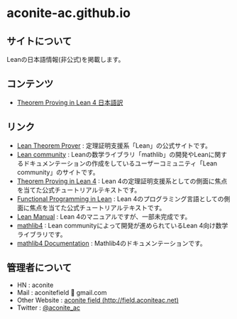 # aconite-ac.github.io

## サイトについて

Leanの日本語情報(非公式)を掲載します。

## コンテンツ

- [Theorem Proving in Lean 4 日本語訳](theorem_proving_in_lean4_ja/title_page.html)

## リンク

- [Lean Theorem Prover](https://leanprover.github.io/) : 定理証明支援系「Lean」の公式サイトです。
- [Lean community](https://leanprover-community.github.io/) : Leanの数学ライブラリ「mathlib」の開発やLeanに関するドキュメンテーションの作成をしているユーザーコミュニティ「Lean community」のサイトです。
- [Theorem Proving in Lean 4](https://leanprover.github.io/theorem_proving_in_lean4/title_page.html) : Lean 4の定理証明支援系としての側面に焦点を当てた公式チュートリアルテキストです。
- [Functional Programming in Lean](https://leanprover.github.io/functional_programming_in_lean/) : Lean 4のプログラミング言語としての側面に焦点を当てた公式チュートリアルテキストです。
- [Lean Manual](https://leanprover.github.io/lean4/doc/) : Lean 4のマニュアルですが、一部未完成です。
- [mathlib4](https://github.com/leanprover-community/mathlib4) : Lean communityによって開発が進められているLean 4向け数学ライブラリです。
- [mathlib4 Documentation](https://leanprover-community.github.io/mathlib4_docs/) : Mathlib4のドキュメンテーションです。

## 管理者について

- HN : aconite
- Mail : aconitefield 🥀 gmail.com
- Other Website : [aconite field (http://field.aconiteac.net)](http://field.aconiteac.net)
- Twitter : [@aconite_ac](https://twitter.com/aconite_ac)
